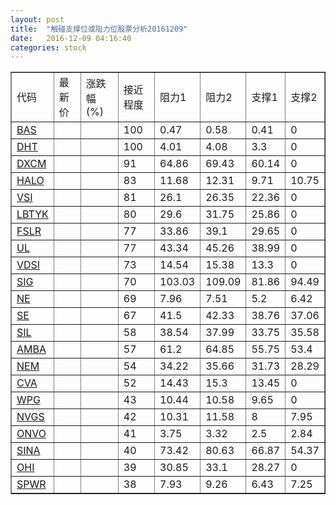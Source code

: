 ```yaml
---
layout: post
title:  "触碰支撑位或阻力位股票分析20161209"
date:   2016-12-09 04:16:40
categories: stock
---
```

<script type="text/javascript">
var stockList = []
stockList.push('gb_bas');
stockList.push('gb_dht');
stockList.push('gb_dxcm');
stockList.push('gb_halo');
stockList.push('gb_vsi');
stockList.push('gb_lbtyk');
stockList.push('gb_fslr');
stockList.push('gb_ul');
stockList.push('gb_vdsi');
stockList.push('gb_sig');
stockList.push('gb_ne');
stockList.push('gb_se');
stockList.push('gb_sil');
stockList.push('gb_amba');
stockList.push('gb_nem');
stockList.push('gb_cva');
stockList.push('gb_wpg');
stockList.push('gb_nvgs');
stockList.push('gb_onvo');
stockList.push('gb_sina');
stockList.push('gb_ohi');
stockList.push('gb_spwr');
</script>
<table border="1">
 <tr>
 <td>代码</td>
 <td>最新价</td>
 <td>涨跌幅(%)</td>
 <td>接近程度</td>
 <td>阻力1</td>
 <td>阻力2</td>
 <td>支撑1</td>
 <td>支撑2</td>
</tr>
  <tr id="bas" class="red">
  <td><a href="http://stock.finance.sina.com.cn/usstock/quotes/BAS.html" target="_blank">BAS</a></td><td></td><td></td><td>100</td><td>0.47</td><td>0.58</td><td>0.41</td><td>0</td></tr>
  <tr id="dht" class="red">
  <td><a href="http://stock.finance.sina.com.cn/usstock/quotes/DHT.html" target="_blank">DHT</a></td><td></td><td></td><td>100</td><td>4.01</td><td>4.08</td><td>3.3</td><td>0</td></tr>
  <tr id="dxcm" class="red">
  <td><a href="http://stock.finance.sina.com.cn/usstock/quotes/DXCM.html" target="_blank">DXCM</a></td><td></td><td></td><td>91</td><td>64.86</td><td>69.43</td><td>60.14</td><td>0</td></tr>
  <tr id="halo" class="red">
  <td><a href="http://stock.finance.sina.com.cn/usstock/quotes/HALO.html" target="_blank">HALO</a></td><td></td><td></td><td>83</td><td>11.68</td><td>12.31</td><td>9.71</td><td>10.75</td></tr>
  <tr id="vsi" class="red">
  <td><a href="http://stock.finance.sina.com.cn/usstock/quotes/VSI.html" target="_blank">VSI</a></td><td></td><td></td><td>81</td><td>26.1</td><td>26.35</td><td>22.36</td><td>0</td></tr>
  <tr id="lbtyk" class="red">
  <td><a href="http://stock.finance.sina.com.cn/usstock/quotes/LBTYK.html" target="_blank">LBTYK</a></td><td></td><td></td><td>80</td><td>29.6</td><td>31.75</td><td>25.86</td><td>0</td></tr>
  <tr id="fslr" class="red">
  <td><a href="http://stock.finance.sina.com.cn/usstock/quotes/FSLR.html" target="_blank">FSLR</a></td><td></td><td></td><td>77</td><td>33.86</td><td>39.1</td><td>29.65</td><td>0</td></tr>
  <tr id="ul" class="green">
  <td><a href="http://stock.finance.sina.com.cn/usstock/quotes/UL.html" target="_blank">UL</a></td><td></td><td></td><td>77</td><td>43.34</td><td>45.26</td><td>38.99</td><td>0</td></tr>
  <tr id="vdsi" class="red">
  <td><a href="http://stock.finance.sina.com.cn/usstock/quotes/VDSI.html" target="_blank">VDSI</a></td><td></td><td></td><td>73</td><td>14.54</td><td>15.38</td><td>13.3</td><td>0</td></tr>
  <tr id="sig" class="green">
  <td><a href="http://stock.finance.sina.com.cn/usstock/quotes/SIG.html" target="_blank">SIG</a></td><td></td><td></td><td>70</td><td>103.03</td><td>109.09</td><td>81.86</td><td>94.49</td></tr>
  <tr id="ne" class="green">
  <td><a href="http://stock.finance.sina.com.cn/usstock/quotes/NE.html" target="_blank">NE</a></td><td></td><td></td><td>69</td><td>7.96</td><td>7.51</td><td>5.2</td><td>6.42</td></tr>
  <tr id="se" class="red">
  <td><a href="http://stock.finance.sina.com.cn/usstock/quotes/SE.html" target="_blank">SE</a></td><td></td><td></td><td>67</td><td>41.5</td><td>42.33</td><td>38.76</td><td>37.06</td></tr>
  <tr id="sil" class="green">
  <td><a href="http://stock.finance.sina.com.cn/usstock/quotes/SIL.html" target="_blank">SIL</a></td><td></td><td></td><td>58</td><td>38.54</td><td>37.99</td><td>33.75</td><td>35.58</td></tr>
  <tr id="amba" class="green">
  <td><a href="http://stock.finance.sina.com.cn/usstock/quotes/AMBA.html" target="_blank">AMBA</a></td><td></td><td></td><td>57</td><td>61.2</td><td>64.85</td><td>55.75</td><td>53.4</td></tr>
  <tr id="nem" class="red">
  <td><a href="http://stock.finance.sina.com.cn/usstock/quotes/NEM.html" target="_blank">NEM</a></td><td></td><td></td><td>54</td><td>34.22</td><td>35.66</td><td>31.73</td><td>28.29</td></tr>
  <tr id="cva" class="red">
  <td><a href="http://stock.finance.sina.com.cn/usstock/quotes/CVA.html" target="_blank">CVA</a></td><td></td><td></td><td>52</td><td>14.43</td><td>15.3</td><td>13.45</td><td>0</td></tr>
  <tr id="wpg" class="red">
  <td><a href="http://stock.finance.sina.com.cn/usstock/quotes/WPG.html" target="_blank">WPG</a></td><td></td><td></td><td>43</td><td>10.44</td><td>10.58</td><td>9.65</td><td>0</td></tr>
  <tr id="nvgs" class="red">
  <td><a href="http://stock.finance.sina.com.cn/usstock/quotes/NVGS.html" target="_blank">NVGS</a></td><td></td><td></td><td>42</td><td>10.31</td><td>11.58</td><td>8</td><td>7.95</td></tr>
  <tr id="onvo" class="red">
  <td><a href="http://stock.finance.sina.com.cn/usstock/quotes/ONVO.html" target="_blank">ONVO</a></td><td></td><td></td><td>41</td><td>3.75</td><td>3.32</td><td>2.5</td><td>2.84</td></tr>
  <tr id="sina" class="red">
  <td><a href="http://stock.finance.sina.com.cn/usstock/quotes/SINA.html" target="_blank">SINA</a></td><td></td><td></td><td>40</td><td>73.42</td><td>80.63</td><td>66.87</td><td>54.37</td></tr>
  <tr id="ohi" class="green">
  <td><a href="http://stock.finance.sina.com.cn/usstock/quotes/OHI.html" target="_blank">OHI</a></td><td></td><td></td><td>39</td><td>30.85</td><td>33.1</td><td>28.27</td><td>0</td></tr>
  <tr id="spwr" class="red">
  <td><a href="http://stock.finance.sina.com.cn/usstock/quotes/SPWR.html" target="_blank">SPWR</a></td><td></td><td></td><td>38</td><td>7.93</td><td>9.26</td><td>6.43</td><td>7.25</td></tr>
</table>
